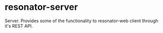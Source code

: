 # resonator-server
Server. Provides some of the functionality to resonator-web client through it's REST API. 
